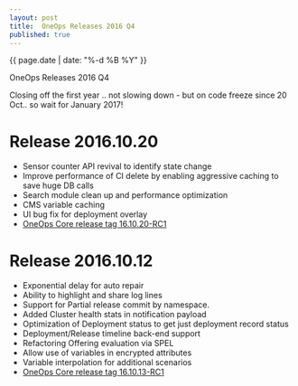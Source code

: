 ```yaml
---
layout: post
title:  OneOps Releases 2016 Q4
published: true
---
```


{{ page.date | date: "%-d %B %Y" }}
<div class="blogtitle">OneOps Releases 2016 Q4</div>

Closing off the first year .. not slowing down - but on code freeze since 20 Oct.. so wait for January 2017!

<!--more-->

# Release 2016.10.20

- Sensor counter API revival to identify state change
-  Improve performance of CI delete by enabling aggressive caching to save huge DB calls
- Search module clean up and performance optimization
- CMS variable caching
- UI bug fix for deployment overlay
- [OneOps Core release tag 16.10.20-RC1](https://github.com/oneops/display/releases/tag/16.10.20-RC1)

# Release 2016.10.12

- Exponential delay for auto repair
- Ability to highlight and share log lines
- Support for Partial release commit by namespace.
- Added Cluster health stats in notification payload
- Optimization of Deployment status to get just deployment record status
- Deployment/Release timeline back-end support
- Refactoring Offering evaluation via SPEL
- Allow use of variables in encrypted attributes
- Variable interpolation for additional scenarios
- [OneOps Core release tag 16.10.13-RC1](https://github.com/oneops/display/releases/tag/16.10.13-RC1)

